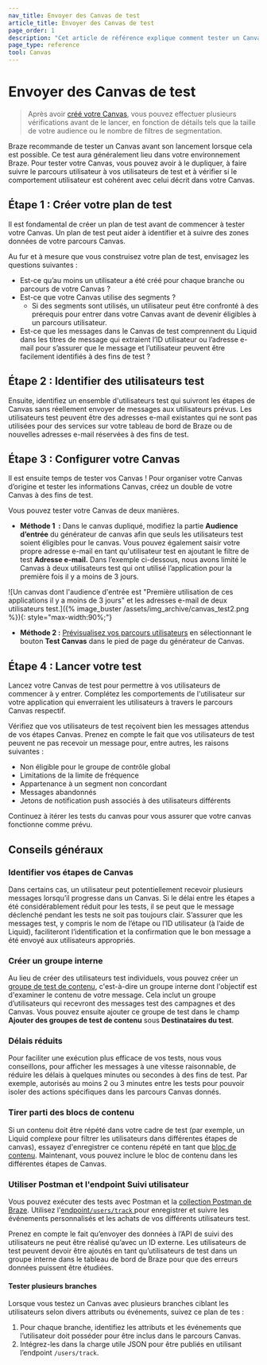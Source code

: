 ```yaml
---
nav_title: Envoyer des Canvas de test
article_title: Envoyer des Canvas de test
page_order: 1
description: "Cet article de référence explique comment tester un Canvas avant son lancement et les bonnes pratiques."
page_type: reference
tool: Canvas
---
```


# Envoyer des Canvas de test

> Après avoir [créé votre Canvas]({{site.baseurl}}/user_guide/engagement_tools/canvas/create_a_canvas/create_a_canvas/), vous pouvez effectuer plusieurs vérifications avant de le lancer, en fonction de détails tels que la taille de votre audience ou le nombre de filtres de segmentation.

Braze recommande de tester un Canvas avant son lancement lorsque cela est possible. Ce test aura généralement lieu dans votre environnement Braze. Pour tester votre Canvas, vous pouvez avoir à le dupliquer, à faire suivre le parcours utilisateur à vos utilisateurs de test et à vérifier si le comportement utilisateur est cohérent avec celui décrit dans votre Canvas.

## Étape 1 : Créer votre plan de test

Il est fondamental de créer un plan de test avant de commencer à tester votre Canvas. Un plan de test peut aider à identifier et à suivre des zones données de votre parcours Canvas.

Au fur et à mesure que vous construisez votre plan de test, envisagez les questions suivantes :
- Est-ce qu’au moins un utilisateur a été créé pour chaque branche ou parcours de votre Canvas ?
- Est-ce que votre Canvas utilise des segments ? 
	- Si des segments sont utilisés, un utilisateur peut être confronté à des prérequis pour entrer dans votre Canvas avant de devenir éligibles à un parcours utilisateur.
- Est-ce que les messages dans le Canvas de test comprennent du Liquid dans les titres de message qui extraient l’ID utilisateur ou l’adresse e-mail pour s’assurer que le message et l’utilisateur peuvent être facilement identifiés à des fins de test ?

## Étape 2 : Identifier des utilisateurs test

Ensuite, identifiez un ensemble d'utilisateurs test qui suivront les étapes de Canvas sans réellement envoyer de messages aux utilisateurs prévus. Les utilisateurs test peuvent être des adresses e-mail existantes qui ne sont pas utilisées pour des services sur votre tableau de bord de Braze ou de nouvelles adresses e-mail réservées à des fins de test. 

## Étape 3 : Configurer votre Canvas

Il est ensuite temps de tester vos Canvas ! Pour organiser votre Canvas d’origine et tester les informations Canvas, créez un double de votre Canvas à des fins de test.

Vous pouvez tester votre Canvas de deux manières. 

- **Méthode 1  :** Dans le canvas dupliqué, modifiez la partie **Audience d’entrée** du générateur de canvas afin que seuls les utilisateurs test soient éligibles pour le canvas. Vous pouvez également saisir votre propre adresse e-mail en tant qu'utilisateur test en ajoutant le filtre de test **Adresse e-mail.** Dans l’exemple ci-dessous, nous avons limité le Canvas à deux utilisateurs test qui ont utilisé l’application pour la première fois il y a moins de 3 jours. 

![Un canvas dont l'audience d'entrée est "Première utilisation de ces applications il y a moins de 3 jours" et les adresses e-mail de deux utilisateurs test.]({% image_buster /assets/img_archive/canvas_test2.png %}){: style="max-width:90%;"}

- **Méthode 2 :** [Prévisualisez vos parcours utilisateurs]({{site.baseurl}}/preview_user_paths/) en sélectionnant le bouton **Test Canvas** dans le pied de page du générateur de Canvas.

## Étape 4 : Lancer votre test

Lancez votre Canvas de test pour permettre à vos utilisateurs de commencer à y entrer. Complétez les comportements de l'utilisateur sur votre application qui enverraient les utilisateurs à travers le parcours Canvas respectif.

Vérifiez que vos utilisateurs de test reçoivent bien les messages attendus de vos étapes Canvas. Prenez en compte le fait que vos utilisateurs de test peuvent ne pas recevoir un message pour, entre autres, les raisons suivantes :

- Non éligible pour le groupe de contrôle global
- Limitations de la limite de fréquence
- Appartenance à un segment non concordant
- Messages abandonnés
- Jetons de notification push associés à des utilisateurs différents

Continuez à itérer les tests du canvas pour vous assurer que votre canvas fonctionne comme prévu.

## Conseils généraux

### Identifier vos étapes de Canvas

Dans certains cas, un utilisateur peut potentiellement recevoir plusieurs messages lorsqu’il progresse dans un Canvas. Si le délai entre les étapes a été considérablement réduit pour les tests, il se peut que le message déclenché pendant les tests ne soit pas toujours clair. S’assurer que les messages test, y compris le nom de l’étape ou l’ID utilisateur (à l’aide de Liquid), faciliteront l’identification et la confirmation que le bon message a été envoyé aux utilisateurs appropriés.

### Créer un groupe interne

Au lieu de créer des utilisateurs test individuels, vous pouvez créer un [groupe de test de contenu]({{site.baseurl}}/user_guide/administrative/app_settings/internal_groups_tab/), c'est-à-dire un groupe interne dont l'objectif est d'examiner le contenu de votre message. Cela inclut un groupe d’utilisateurs qui recevront des messages test des campagnes et des Canvas. Vous pouvez ensuite ajouter ce groupe de test dans le champ **Ajouter des groupes de test de contenu** sous **Destinataires du test**.

### Délais réduits

Pour faciliter une exécution plus efficace de vos tests, nous vous conseillons, pour afficher les messages à une vitesse raisonnable, de réduire les délais à quelques minutes ou secondes à des fins de test. Par exemple, autorisés au moins 2 ou 3 minutes entre les tests pour pouvoir isoler des actions spécifiques dans les parcours Canvas donnés.

### Tirer parti des blocs de contenu

Si un contenu doit être répété dans votre cadre de test (par exemple, un Liquid complexe pour filtrer les utilisateurs dans différentes étapes de canvas), essayez d'enregistrer ce contenu répété en tant que [bloc de contenu]({{site.baseurl}}/user_guide/engagement_tools/templates_and_media/content_blocks#content-blocks). Maintenant, vous pouvez inclure le bloc de contenu dans les différentes étapes de Canvas.

### Utiliser Postman et l'endpoint Suivi utilisateur

Vous pouvez exécuter des tests avec Postman et la [collection Postman de Braze]({{site.baseurl}}/api/postman_collection/). Utilisez l'[endpoint`/users/track` ]({{site.baseurl}}/api/endpoints/user_data/post_user_track/) pour enregistrer et suivre les événements personnalisés et les achats de vos différents utilisateurs test.

Prenez en compte le fait qu’envoyer des données à l’API de suivi des utilisateurs ne peut être réalisé qu’avec un ID externe. Les utilisateurs de test peuvent devoir être ajoutés en tant qu’utilisateurs de test dans un groupe interne dans le tableau de bord de Braze pour que des erreurs données puissent être étudiées. 

#### Tester plusieurs branches

Lorsque vous testez un Canvas avec plusieurs branches ciblant les utilisateurs selon divers attributs ou événements, suivez ce plan de tes :

1. Pour chaque branche, identifiez les attributs et les événements que l’utilisateur doit posséder pour être inclus dans le parcours Canvas.
2. Intégrez-les dans la charge utile JSON pour être publiés en utilisant l’endpoint `/users/track`.

